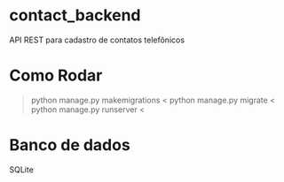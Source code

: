 # contact_backend

API REST para cadastro de contatos telefônicos

# Como Rodar

> python manage.py makemigrations <
> python manage.py migrate <
> python manage.py runserver <

# Banco de dados

SQLite

